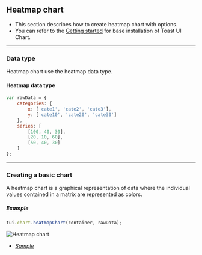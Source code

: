## Heatmap chart
* This section describes how to create heatmap chart with options.
* You can refer to the [Getting started](getting-started.md) for base installation of Toast UI Chart.

***

### Data type
Heatmap chart use the heatmap data type.

#### Heatmap data type

```javascript
var rawData = {
    categories: {
        x: ['cate1', 'cate2', 'cate3'],
        y: ['cate10', 'cate20', 'cate30']
    },
    series: [
        [100, 40, 30],
        [20, 10, 60],
        [50, 40, 30]
    ]
};
```

***

### Creating a basic chart
A heatmap chart is a graphical representation of data where the individual values contained in a matrix are represented as colors.

##### Example

```javascript
tui.chart.heatmapChart(container, rawData);
```

![Heatmap chart](https://user-images.githubusercontent.com/35218826/36883668-5668e0d4-1e1f-11e8-865e-20bef4598801.png)

* _[Sample](https://nhn.github.io/tui.chart/latest/tutorial-example10-01-heatmap-chart-basic)_
